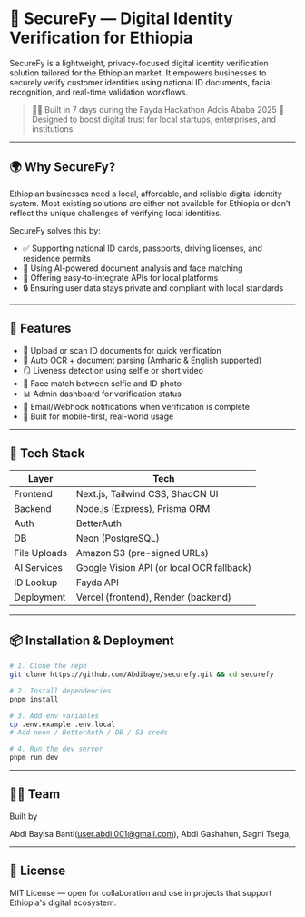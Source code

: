 # 🚨 SecureFy — Digital Identity Verification for Ethiopia

SecureFy is a lightweight, privacy-focused digital identity verification solution tailored for the Ethiopian market. It empowers businesses to securely verify customer identities using national ID documents, facial recognition, and real-time validation workflows.

> 👷‍♂️ Built in 7 days during the Fayda Hackathon Addis Ababa 2025
> 🔐 Designed to boost digital trust for local startups, enterprises, and institutions

---

## 🌍 Why SecureFy?

Ethiopian businesses need a local, affordable, and reliable digital identity system. Most existing solutions are either not available for Ethiopia or don’t reflect the unique challenges of verifying local identities.

SecureFy solves this by:

* ✅ Supporting national ID cards, passports, driving licenses, and residence permits
* 🤖 Using AI-powered document analysis and face matching
* 🧩 Offering easy-to-integrate APIs for local platforms
* 🔒 Ensuring user data stays private and compliant with local standards

---

## 🔧 Features

* 📸 Upload or scan ID documents for quick verification
* 🧠 Auto OCR + document parsing (Amharic & English supported)
* 🪞 Liveness detection using selfie or short video
* 🔄 Face match between selfie and ID photo
* 📊 Admin dashboard for verification status
* 📩 Email/Webhook notifications when verification is complete
* 📱 Built for mobile-first, real-world usage

---

## 🧪 Tech Stack

| Layer        | Tech                                      |
| ------------ | ----------------------------------------- |
| Frontend     | Next.js, Tailwind CSS, ShadCN UI          |
| Backend      | Node.js (Express), Prisma ORM             |
| Auth         | BetterAuth                                |
| DB           | Neon (PostgreSQL)                         |
| File Uploads | Amazon S3 (pre-signed URLs)               |
| AI Services  | Google Vision API (or local OCR fallback) |
| ID Lookup	   | Fayda API                                 | 
| Deployment   | Vercel (frontend), Render (backend)       |

---

## 📦 Installation & Deployment

```bash
# 1. Clone the repo
git clone https://github.com/Abdibaye/securefy.git && cd securefy

# 2. Install dependencies
pnpm install

# 3. Add env variables
cp .env.example .env.local
# Add neon / BetterAuth / DB / S3 creds

# 4. Run the dev server
pnpm run dev
```

---

## 🧑‍💻 Team

Built by

Abdi Bayisa Banti(user.abdi.001@gmail.com),
Abdi Gashahun,
Sagni Tsega,

---

## 📄 License

MIT License — open for collaboration and use in projects that support Ethiopia's digital ecosystem.


